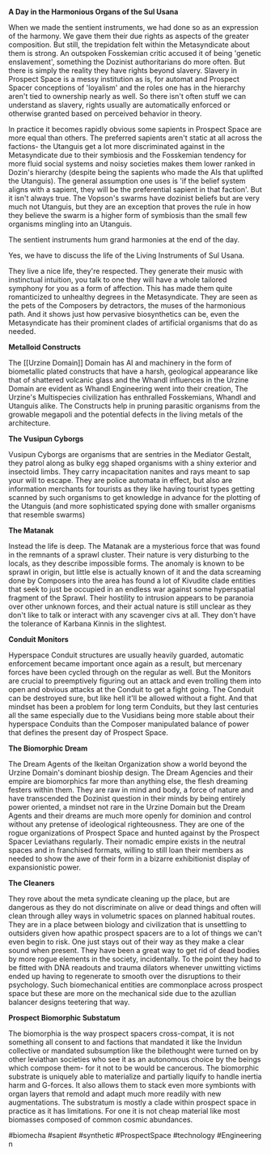 
**A Day in the Harmonious Organs of the Sul Usana**

When we made the sentient instruments, we had done so as an expression of the harmony.  We gave them their due rights as aspects of the greater composition.  But still, the trepidation felt within the Metasyndicate about them is strong.  An outspoken Fosskemian critic accused it of being 'genetic enslavement', something the Dozinist authoritarians do more often.  But there is simply the reality they have rights beyond slavery.  Slavery in Prospect Space is a messy institution as is, for automat and Prospect Spacer conceptions of 'loyalism' and the roles one has in the hierarchy aren't tied to ownership nearly as well.  So there isn't often stuff we can understand as slavery, rights usually are automatically enforced or otherwise granted based on perceived behavior in theory.  

In practice it becomes rapidly obvious some sapients in Prospect Space are more equal than others.  The preferred sapients aren't static at all across the factions- the Utanguis get a lot more discriminated against in the Metasyndicate due to their symbiosis and the Fosskemian tendency for more fluid social systems and noisy societies makes them lower ranked in Dozin's hierarchy (despite being the sapients who made the AIs that uplifted the Utanguis).  The general assumption one uses is 'if the belief system aligns with a sapient, they will be the preferential sapient in that faction'.  But it isn't always true.  The Vopson's swarms have dozinist beliefs but are very much not Utanguis, but they are an exception that proves the rule in how they believe the swarm is a higher form of symbiosis than the small few organisms mingling into an Utanguis.

The sentient instruments hum grand harmonies at the end of the day.

Yes, we have to discuss the life of the Living Instruments of Sul Usana.  

They live a nice life, they're respected.  They generate their music with instinctual intuition, you talk to one they will have a whole tailored symphony for you as a form of affection.  This has made them quite romanticized to unhealthy degrees in the Metasyndicate.  They are seen as the pets of the Composers by detractors, the muses of the harmonious path.  And it shows just how pervasive biosynthetics can be, even the Metasyndicate has their prominent clades of artificial organisms that do as needed.

**Metalloid Constructs**

The [[Urzine Domain]] Domain has AI and machinery in the form of biometallic plated constructs that have a harsh, geological appearance like that of shattered volcanic glass and the Whandl influences in the Urzine Domain are evident as Whandl Engineering went into their creation,  The Urzine's Multispecies civilization has enthralled Fosskemians, Whandl and Utanguis alike.  The Constructs help in pruning parasitic organisms from the growable megapoli and the potential defects in the living metals of the architecture.  

**The Vusipun Cyborgs**

Vusipun Cyborgs are organisms that are sentries in the Mediator Gestalt, they patrol along as bulky egg shaped organisms with a shiny exterior and insectoid limbs.  They carry incapacitation nanites and rays meant to sap your will to escape.  They are police automata in effect, but also are information merchants for tourists as they like having tourist types getting scanned by such organisms to get knowledge in advance for the plotting of the Utanguis (and more sophisticated spying done with smaller organisms that resemble swarms)

**The Matanak**

Instead the life is deep.  The Matanak are a mysterious force that was found in the remnants of a sprawl cluster.  Their nature is very disturbing to the locals, as they describe impossible forms.  The anomaly is known to be sprawl in origin, but little else is actually known of it and the data screaming done by Composers into the area has found a lot of Kivudite clade entities that seek to just be occupied in an endless war against some hyperspatial fragment of the Sprawl.  Their hostility to intrusion appears to be paranoia over other unknown forces, and their actual nature is still unclear as they don't like to talk or interact with any scavenger civs at all.  They don't have the tolerance of Karbana Kinnis in the slightest.

**Conduit Monitors**

Hyperspace Conduit structures are usually heavily guarded, automatic enforcement became important once again as a result, but mercenary forces have been cycled through on the regular as well.  But the Monitors are crucial to preemptively figuring out an attack and even trolling them into open and obvious attacks at the Conduit to get a fight going.  The Conduit can be destroyed sure, but like hell it'll be allowed without a fight.  And that mindset has been a problem for long term Conduits, but they last centuries all the same especially due to the Vusidians being more stable about their hyperspace Conduits than the Composer manipulated balance of power that defines the present day of Prospect Space.

**The Biomorphic Dream**

The Dream Agents of the Ikeitan Organization show a world beyond the Urzine Domain's dominant bioship design.  The Dream Agencies and their empire are biomorphics far more than anything else, the flesh dreaming festers within them.  They are raw in mind and body, a force of nature and have transcended the Dozinist question in their minds by being entirely power oriented, a mindset not rare in the Urzine Domain but the Dream Agents and their dreams are much more openly for dominion and control without any pretense of ideological righteousness.  They are one of the rogue organizations of Prospect Space and hunted against by the Prospect Spacer Leviathans regularly.  Their nomadic empire exists in the neutral spaces and in franchised formats, willing to still loan their members as needed to show the awe of their form in a bizarre exhibitionist display of expansionistic power.

**The Cleaners**

They rove about the meta syndicate cleaning up the place, but are dangerous as they do not discriminate on alive or dead things and often will clean through alley ways in volumetric spaces on planned habitual routes. They are in a place between biology and civilization that is unsettling to outsiders given how apathic prospect spacers are to a lot of things we can't even begin to risk. One just stays out of their way as they make a clear sound when present. They have been a great way to get rid of dead bodies by more rogue elements in the society, incidentally. To the point they had to be fitted with DNA readouts and trauma dilators whenever unwitting victims ended up having to regenerate to smooth over the disruptions to their psychology. Such biomechanical entities are commonplace across prospect space but these are more on the mechanical side due to the azullian balancer designs teetering that way.

**Prospect Biomorphic Substatum**

The biomorphia is the way prospect spacers cross-compat, it is not something all consent to and factions that mandated it like the Invidun collective or mandated subsumption like the bilethought were turned on by other leviathan societies who see it as an autonomous choice by the beings which compose them- for it not to be would be cancerous. The biomorphic substrate is uniquely able to materialize and partially liquify to handle inertia harm and G-forces. It also allows them to stack even more symbionts with organ layers that remold and adapt much more readily with new augmentations. The substratum is mostly a clade within prospect space in practice as it has limitations. For one it is not cheap material like most biomasses composed of common cosmic abundances.

#biomecha 
#sapient 
#synthetic 
#ProspectSpace 
#technology 
#Engineering n